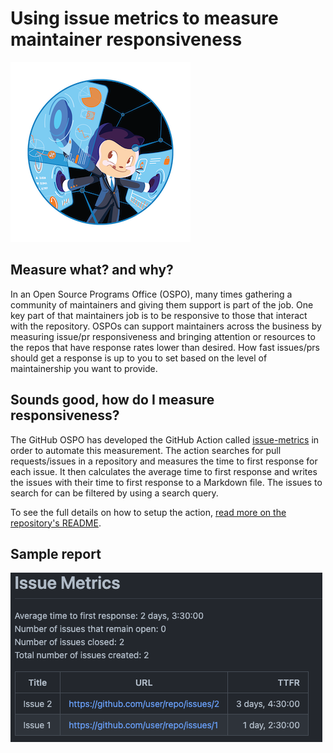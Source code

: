 # Using issue metrics to measure maintainer responsiveness

![Octocat viewing charts and graphs](/images/Fintechtocat.png)

## Measure what? and why?
In an Open Source Programs Office (OSPO), many times gathering a community of maintainers and giving them support is part of the job.
One key part of that maintainers job is to be responsive to those that interact with the repository.
OSPOs can support maintainers across the business by measuring issue/pr responsiveness and bringing attention or resources to the repos that have response rates lower than desired.
How fast issues/prs should get a response is up to you to set based on the level of maintainership you want to provide.

## Sounds good, how do I measure responsiveness?
The GitHub OSPO has developed the GitHub Action called [issue-metrics](https://github.com/github/issue-metrics) in order to automate this measurement.
The action searches for pull requests/issues in a repository and measures the time to first response for each issue.
It then calculates the average time to first response and writes the issues with their time to first response to a Markdown file.
The issues to search for can be filtered by using a search query.

To see the full details on how to setup the action, [read more on the repository's README](https://github.com/github/issue-metrics#use-as-a-github-action).

## Sample report

![Sample report of the issue-metrics output](/images/sample-report.png)
